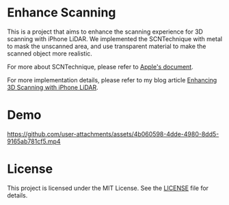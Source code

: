 # Enhance Scanning

This is a project that aims to enhance the scanning experience for 3D scanning with iPhone LiDAR. We implemented the SCNTechnique with metal to mask the unscanned area, and use transparent material to make the scanned object more realistic. 

For more about SCNTechnique, please refer to [Apple's document](https://developer.apple.com/documentation/scenekit/scntechnique).

For more implementation details, please refer to my blog article [Enhancing 3D Scanning with iPhone LiDAR](https://www.graphopti.com/blog/enhancing-3d-scanning-with-iphone-liDAR).



# Demo

https://github.com/user-attachments/assets/4b060598-4dde-4980-8dd5-9165ab781cf5.mp4

# License

This project is licensed under the MIT License. See the [LICENSE](./LICENSE) file for details.

